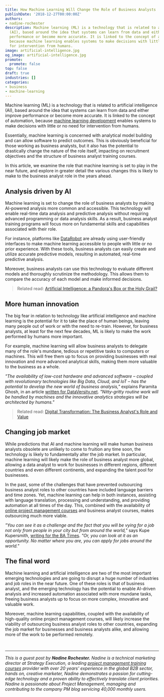 ```yaml
---
title: How Machine Learning Will Change the Role of Business Analysts
publishDate: '2018-12-27T00:00:00Z'
authors:
- nadine-rochester
description: Machine learning (ML) is a technology that is related to artificial intelligence
  (AI), based around the idea that systems can learn from data and either improve
  performance or become more accurate. It is linked to the concept of automation,
  because machine learning enables systems to make decisions with little or no need
  for intervention from humans.
image: artificial-intelligence.jpg
og_image: artificial-intelligence.jpg
promote:
  promote: false
top: false
draft: true
industries: []
categories:
- business
- machine-learning
---
```

Machine learning (ML) is a technology that is related to artificial intelligence (AI), based around the idea that systems can learn from data and either improve performance or become more accurate. It is linked to the concept of automation, because [machine learning development](https://anadea.info/services/machine-learning-software-development) enables systems to make decisions with little or no need for intervention from humans.

Essentially, machine learning is concerned with analytical model building and can allow software to predict outcomes. This is obviously beneficial for those working as business analysts, but it also has the potential to drastically change the nature of the role itself, impacting on recruitment objectives and the structure of business analyst training courses.

In this article, we examine the role that machine learning is set to play in the near future, and explore in greater detail the various changes this is likely to make to the business analyst role in the years ahead.

## Analysis driven by AI

Machine learning is set to change the role of business analysts by making AI-powered analysis more common and accessible. This technology will enable real-time data analysis and predictive analysis without requiring advanced programming or data analysis skills. As a result, business analyst training programs will focus more on fundamental skills and capabilities associated with their role.

For instance, platforms like <a href="https://www.datarobot.com/" target="_blank">DataRobot</a> are already using user-friendly interfaces to make machine learning accessible to people with little or no prior experience. With these tools, business analysts can easily create and utilize accurate predictive models, resulting in automated, real-time predictive analysis.

Moreover, business analysts can use this technology to evaluate different models and thoroughly scrutinize the methodology. This allows them to compare the accuracy of each model and make informed decisions.

> Related read: [Artificial Intelligence: a Pandora's Box or the Holy Grail?](https://anadea.info/blog/artificial-intelligence-pandoras-box-or-the-holy-grail)

## More human innovation

The big fear in relation to technology like artificial intelligence and machine learning is the potential for it to take the place of human beings, leaving many people out of work or with the need to re-train. However, for business analysts, at least for the next few decades, ML is likely to make the work performed by humans more important.

For example, machine learning will allow business analysts to delegate many of the role's mundane, tedious or repetitive tasks to computers or machines. This will free them up to focus on providing businesses with real innovation and more advanced analytical skills, making them more valuable to the business as a whole.

*"The availability of low-cost hardware and advanced software – coupled with revolutionary technologies like Big Data, Cloud, and IoT – has the potential to develop the new world of business analysis,"* explains Paramita Ghosh, in an article <a href="http://www.dataversity.net/business-analyst-world-artificial-intelligence-machine-learning/" target="_blank">written for DataVersity.net</a>. *"Nitty-gritty routine work will be handled by machines and the innovative analytics strategies will be architected by humans."*

> Related read: [Digital Transformation: The Business Analyst's Role and Value](https://anadea.info/guides/business-analyst-role)

## Changing job market

While predictions that AI and machine learning will make human business analysts obsolete are unlikely to come to fruition any time soon, the technology is likely to fundamentally alter the job market. In particular, machine learning will likely make the role of business analyst more global, allowing a data analyst to work for businesses in different regions, different countries and even different continents, and expanding the talent pool for businesses.

In the past, some of the challenges that have prevented outsourcing business analyst roles to other countries have included language barriers and time zones. Yet, machine learning can help in both instances, assisting with language translation, processing and understanding, and providing automation at all times of the day. This, combined with the availability of <a href="https://www.strategyex.co.uk/explore-our-courses/available-modalities/project-management-etraining-and-online-courses" target="_blank">online project management courses</a> and business analyst courses, makes outsourcing much more viable.

*"You can see it as a challenge and the fact that you will be vying for a job not only from people in your city but from around the world,"* says Kupe Kupersmith, <a href="https://www.batimes.com/articles/your-next-business-analyst-will-be-a-robot/" target="_blank">writing for the BA Times</a>. *"Or, you can look at it as an opportunity. No matter where you are, you can apply for jobs around the world."*

## The final word

Machine learning and artificial intelligence are two of the most important emerging technologies and are going to disrupt a huge number of industries and job roles in the near future. One of these roles is that of business analyst, and the emerging technology has the potential to enable AI-driven analysis and increased automation associated with more mundane tasks, freeing business analysts up to focus on more complex, innovative and valuable work.

Moreover, machine learning capabilities, coupled with the availability of high-quality online project management courses, will likely increase the viability of outsourcing business analyst roles to other countries, expanding the job market for businesses and business analysts alike, and allowing more of the work to be performed remotely.


<br />

---
*This is a guest post by **Nadine Rochester.** Nadine is a technical marketing director at Strategy Execution, a leading <a href="https://www.strategyex.co.uk/explore-our-courses/project-management-training" target="_blank">project management training courses</a> provider with over 20 years' experience in the global B2B sector, hands on, creative marketer, Nadine demonstrates a passion for cutting-edge technology and a proven ability to effectively translate client priorities. Nadine is passionate about Project Management, managing and contributing to the company PM blog servicing 40,000 monthly users.*
